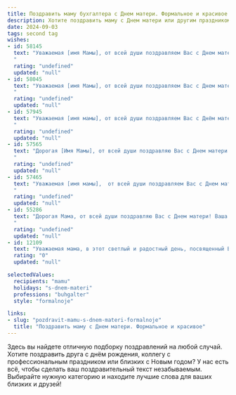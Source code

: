 ```yaml
---
title: Поздравить маму бухгалтера с Днем матери. Формальное и красивое
description: Хотите поздравить маму с Днем матери или другим праздником? Наш ИИ создаст незабываемое поздравление, а вы обязательно выделитесь среди других.  
date: 2024-09-03
tags: second tag
wishes:
- id: 58145
  text: "Уважаемая [имя Мамы], от всей души поздравляем Вас с Днем матери! Желаем Вам крепкого здоровья, неиссякаемой энергии, благополучия и душевного спокойствия. Пусть Ваше профессиональное мастерство, в том числе, как талантливого бухгалтера, всегда приносит Вам удовлетворение и признание!
  "
  rating: "undefined"
  updated: "null"
- id: 58045
  text: "Уважаемая [имя Мамы], от всей души поздравляем Вас с Днем матери! Ваша профессиональная компетентность как бухгалтера всегда вызывала восхищение, но сегодня мы хотим отметить Ваши исключительные качества как матери: заботу, любовь и неиссякаемую поддержку. Желаем Вам крепкого здоровья, семейного счастья и благополучия. Пусть каждый день дарит Вам радость и гордость за своих детей!
  "
  rating: "undefined"
  updated: "null"
- id: 57945
  text: "Уважаемая [имя мамы], от всей души поздравляем Вас с Днём матери! Желаем Вам крепкого здоровья, счастья, благополучия и успехов в Вашей нелёгкой, но очень важной профессии бухгалтера. Пусть Ваша работа приносит Вам только радость и удовлетворение!
  "
  rating: "undefined"
  updated: "null"
- id: 57565
  text: "Дорогая [Имя Мамы], от всей души поздравляю Вас с Днем матери! Ваш нелегкий труд бухгалтера позволяет нашей семье жить в достатке, а Ваши забота и любовь делают нашу жизнь яркой и счастливой. Спасибо за все, что Вы делаете!
  "
  rating: "undefined"
  updated: "null"
- id: 57465
  text: "Уважаемая [имя мамы],  от всей души поздравляем Вас с Днем матери!  Желаем Вам крепкого здоровья,  неиссякаемого оптимизма и благополучия.  Ваша нелёгкая работа бухгалтера требует особенной выдержки и ответственности,  и мы благодарим Вас за Ваш труд и вклад в развитие нашей семьи.  Пусть в Вашей жизни всегда будет радость,  успех и любовь!
  "
  rating: "undefined"
  updated: "null"
- id: 55286
  text: "Дорогая Мама, от всей души поздравляю Вас с Днем матери! Ваша преданность профессии бухгалтера, ее точность и ответственность – пример для нас всех. Спасибо за Вашу любовь, заботу и мудрость. Желаю Вам крепкого здоровья, благополучия и радости в каждом дне!
  "
  rating: "undefined"
  updated: "null"
- id: 12109
  text: "Уважаемая мама, в этот светлый и радостный день, посвященный Вам, я хочу выразить самые искренние слова благодарности и уважения. Ваш неиссякаемый труд и преданность профессии бухгалтера всегда были для меня примером точности, ответственности и профессионализма. Ваша мудрость и забота создали надежный фундамент для нашей семьи, и я безмерно благодарен за все, что Вы делаете. Пусть этот День матери принесет Вам столько же радости и тепла, сколько Вы дарите другим. С праздником, мама!"
  rating: "0"
  updated: "null"

selectedValues:
  recipients: "mamu"
  holidays: "s-dnem-materi"
  professions: "buhgalter"
  style: "formalnoje"

links:
- slug: "pozdravit-mamu-s-dnem-materi-formalnoje"
  title: "Поздравить маму с Днем матери. Формальное и красивое"
---
```


Здесь вы найдете отличную подборку поздравлений на любой случай. 
Хотите поздравить друга с днём рождения, коллегу с профессиональным праздником или близких с Новым годом? У нас есть всё, чтобы сделать ваш поздравительный текст незабываемым. Выбирайте нужную категорию и находите лучшие слова для ваших близких и друзей!
